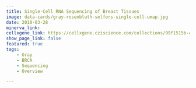 ```yaml
---
title: Single-Cell RNA Sequencing of Breast Tissues
image: data-cards/gray-rosenbluth-selfors-single-cell-umap.jpg
date: 2010-03-28
minerva_link:
cellxgene_link: https://cellxgene.cziscience.com/collections/99f1515b-46a2-4bc4-94c3-f62659dc1eb4
show_page_link: false
featured: true
tags:
    - Gray
    - BRCA
    - Sequencing
    - Overview

---
```

